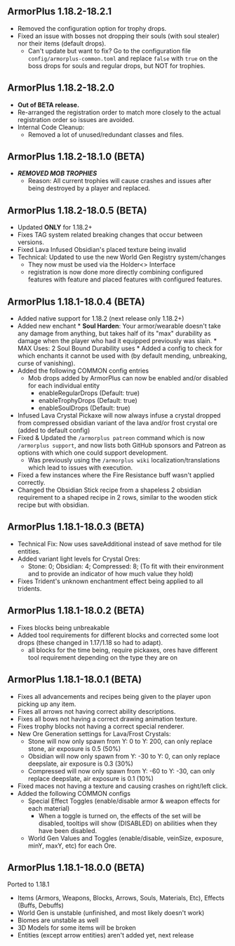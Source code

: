 ArmorPlus 1.18.2-18.2.1
----------------------------

* Removed the configuration option for trophy drops.
* Fixed an issue with bosses not dropping their souls (with soul stealer) nor their items (default drops).
    * Can't update but want to fix? Go to the configuration file `config/armorplus-common.toml` and replace `false`
      with `true` on the boss drops for souls and regular drops, but NOT for trophies.

ArmorPlus 1.18.2-18.2.0
----------------------------

* **Out of BETA release.**
* Re-arranged the registration order to match more closely to the actual registration order so issues are avoided.
* Internal Code Cleanup:
    * Removed a lot of unused/redundant classes and files.

ArmorPlus 1.18.2-18.1.0 (BETA)
----------------------------

* ***REMOVED MOB TROPHIES***
    * Reason: All current trophies will cause crashes and issues after being destroyed by a player and replaced.

ArmorPlus 1.18.2-18.0.5 (BETA)
----------------------------

* Updated **ONLY** for 1.18.2+
* Fixes TAG system related breaking changes that occur between versions.
* Fixed Lava Infused Obsidian's placed texture being invalid
* Technical: Updated to use the new World Gen Registry system/changes
    * They now must be used via the Holder<> Interface
    * registration is now done more directly combining configured features with feature and placed features with
      configured features.

ArmorPlus 1.18.1-18.0.4 (BETA)
----------------------------

* Added native support for 1.18.2 (next release only 1.18.2+)
* Added new enchant * **Soul Harden**: Your armor/wearable doesn't take any damage from anything, but takes half of
  its "max" durability as damage when the player who had it equipped previously was slain. * MAX Uses: 2 Soul Bound
  Durability uses * Added a config to check for which enchants it cannot be used with (by default mending, unbreaking,
  curse of vanishing).
* Added the following COMMON config entries
    * Mob drops added by ArmorPlus can now be enabled and/or disabled for each individual entity
        * enableRegularDrops (Default: true)
        * enableTrophyDrops (Default: true)
        * enableSoulDrops (Default: true)
* Infused Lava Crystal Pickaxe will now always infuse a crystal dropped from compressed obsidian variant of the lava
  and/or frost crystal ore (added to default config)
* Fixed & Updated the `/armorplus patreon` command which is now `/armorplus support`, and now lists both GitHub sponsors
  and Patreon as options with which one could support development.
    * Was previously using the `/armorplus wiki` localization/translations which lead to issues with execution.
* Fixed a few instances where the Fire Resistance buff wasn't applied correctly.
* Changed the Obsidian Stick recipe from a shapeless 2 obsidian requirement to a shaped recipe in 2 rows, similar to the
  wooden stick recipe but with obsidian.

ArmorPlus 1.18.1-18.0.3 (BETA)
----------------------------

- Technical Fix: Now uses saveAdditional instead of save method for tile entities.
- Added variant light levels for Crystal Ores:
    - Stone: 0; Obsidian: 4; Compressed: 8; (To fit with their environment and to provide an indicator of how much value
      they hold)
- Fixes Trident's unknown enchantment effect being applied to all tridents.

ArmorPlus 1.18.1-18.0.2 (BETA)
----------------------------

- Fixes blocks being unbreakable
- Added tool requirements for different blocks and corrected some loot drops (these changed in 1.17/1.18 so had to
  adapt).
    - all blocks for the time being, require pickaxes, ores have different tool requirement depending on the type they
      are on

ArmorPlus 1.18.1-18.0.1 (BETA)
----------------------------

- Fixes all advancements and recipes being given to the player upon picking up any item.
- Fixes all arrows not having correct ability descriptions.
- Fixes all bows not having a correct drawing animation texture.
- Fixes trophy blocks not having a correct special renderer.
- New Ore Generation settings for Lava/Frost Crystals:
    - Stone will now only spawn from Y: 0 to Y: 200, can only replace stone, air exposure is 0.5 (50%)
    - Obsidian will now only spawn from Y: -30 to Y: 0, can only replace deepslate, air exposure is 0.3 (30%)
    - Compressed will now only spawn from Y: -60 to Y: -30, can only replace deepslate, air exposure is 0.1 (10%)
- Fixed maces not having a texture and causing crashes on right/left click.
- Added the following COMMON configs
    - Special Effect Toggles (enable/disable armor & weapon effects for each material)
        - When a toggle is turned on, the effects of the set will be disabled, tooltips will show (DISABLED) on
          abilities when they have been disabled.
    - World Gen Values and Toggles (enable/disable, veinSize, exposure, minY, maxY, etc) for each Ore.

ArmorPlus 1.18.1-18.0.0 (BETA)
----------------------------

Ported to 1.18.1

- Items (Armors, Weapons, Blocks, Arrows, Souls, Materials, Etc), Effects (Buffs, Debuffs)
- World Gen is unstable (unfinished, and most likely doesn't work)
- Biomes are unstable as well
- 3D Models for some items will be broken
- Entities (except arrow entities) aren't added yet, next release